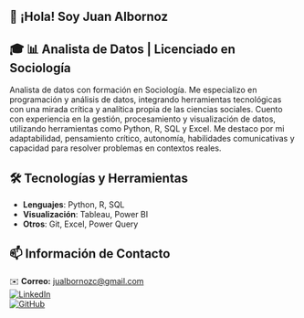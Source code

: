 ## 👋 ¡Hola! Soy Juan Albornoz

## 🎓 📊 Analista de Datos | Licenciado en Sociología

Analista de datos con formación en Sociología. Me especializo en programación y análisis de datos, integrando herramientas tecnológicas con una mirada crítica y analítica propia de las ciencias sociales. Cuento con experiencia en la gestión, procesamiento y visualización de datos, utilizando herramientas como Python, R, SQL y Excel. Me destaco por mi adaptabilidad, pensamiento crítico, autonomía, habilidades comunicativas y capacidad para resolver problemas en contextos reales.

## 🛠 Tecnologías y Herramientas
- **Lenguajes**: Python, R, SQL  
- **Visualización**: Tableau, Power BI  
- **Otros**: Git, Excel, Power Query

## 📫 Información de Contacto
✉️ **Correo:** jualbornozc@gmail.com  
[![LinkedIn](https://img.shields.io/badge/LinkedIn-JuanAlbornoz-blue)](https://www.linkedin.com/in/juan-albornoz-carrillo/)  
[![GitHub](https://img.shields.io/badge/GitHub-Portafolio-black)](https://github.com/JuanAlbornoz32)  

